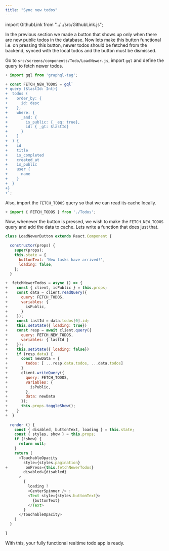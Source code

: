 ```yaml
---
title: "Sync new todos"
---
```


import GithubLink from "../../src/GithubLink.js";

In the previous section we made a button that shows up only when there are new public todos in the database. Now lets make this button functional i.e. on pressing this button, newer todos should be fetched from the backend, synced with the local todos and the button must be dismissed.

Go to `src/screens/components/Todo/LoadNewer.js`, import `gql` and define the query to fetch newer todos.

<GithubLink link="https://github.com/hasura/graphql-engine/blob/master/community/learn/graphql-tutorials/tutorials/react-native-apollo/app-final/src/screens/components/Todo/LoadNewer.js" text="LoadNewer.js"/>

```js
+ import gql from 'graphql-tag';

+ const FETCH_NEW_TODOS = gql`
+ query ($lastId: Int){
+  todos (
+    order_by: {
+      id: desc
+    },
+    where: {
+      _and: {
+        is_public: { _eq: true},
+        id: { _gt: $lastId}
+      }
+    }
+  ) {
+    id
+    title
+    is_completed
+    created_at
+    is_public
+    user {
+      name
+    }
+  }
+}
+`;
```

Also, import the `FETCH_TODOS` query so that we can read its cache locally.

```js
+ import { FETCH_TODOS } from './Todos';
```

Now, whenever the button is pressed, we wish to make the `FETCH_NEW_TODOS` query and add the data to cache. Lets write a function that does just that.

```js
class LoadNewerButton extends React.Component {

  constructor(props) {
    super(props);
    this.state = {
      buttonText: 'New tasks have arrived!',
      loading: false,
    };
  }

+  fetchNewerTodos = async () => {
+    const { client, isPublic } = this.props;
+    const data = client.readQuery({
+      query: FETCH_TODOS,
+      variables: {
+        isPublic,
+      }
+    });
+    const lastId = data.todos[0].id;
+    this.setState({ loading: true})
+    const resp = await client.query({
+      query: FETCH_NEW_TODOS,
+      variables: { lastId }
+    });
+    this.setState({ loading: false})
+    if (resp.data) {
+      const newData = {
+        todos: [ ...resp.data.todos, ...data.todos]
+      }
+      client.writeQuery({
+        query: FETCH_TODOS,
+        variables: {
+          isPublic,
+        },
+        data: newData
+      });
+      this.props.toggleShow();
+    }
+  }
  
  render () {
    const { disabled, buttonText, loading } = this.state;
    const { styles, show } = this.props;
    if (!show) {
      return null;
    }
    return (
      <TouchableOpacity
        style={styles.pagination}
+        onPress={this.fetchNewerTodos}
        disabled={disabled}
      > 
        {
          loading ?
          <CenterSpinner /> :
          <Text style={styles.buttonText}>
            {buttonText}
          </Text>
        }
      </TouchableOpacity> 
    )
  }

}
```

With this, your fully functional realtime todo app is ready.